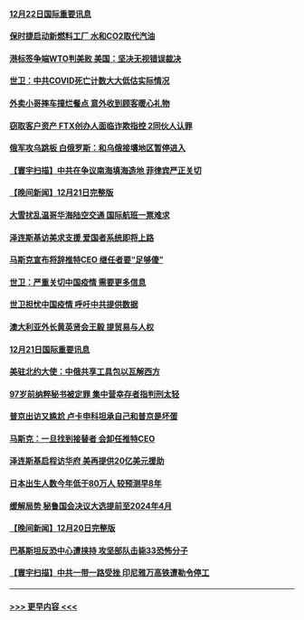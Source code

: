 #### [12月22日国际重要讯息](../pages/prog202/a103604276.md?t=12222143) 
#### [保时捷启动新燃料工厂 水和CO2取代汽油](../pages/prog202/a103604248.md?t=12222143) 
#### [港标签争端WTO判美败 美国：坚决无视错误裁决](../pages/prog202/a103604240.md?t=12222143) 
#### [世卫：中共COVID死亡计数大大低估实际情况](../pages/prog202/a103604252.md?t=12222143) 
#### [外卖小哥摔车撞烂餐点 意外收到顾客暖心礼物](../pages/prog202/a103604163.md?t=12222143) 
#### [窃取客户资产 FTX创办人面临诈欺指控 2同伙人认罪](../pages/prog202/a103604171.md?t=12222143) 
#### [俄军攻乌跳板 白俄罗斯：和乌俄接壤地区暂停进入](../pages/prog202/a103603980.md?t=12222143) 
#### [【寰宇扫描】中共在争议南海填海造地 菲律宾严正关切](../pages/prog202/a103603987.md?t=12222143) 
#### [【晚间新闻】12月21日完整版](../pages/prog202/a103604003.md?t=12222143) 
#### [大雪扰乱温哥华海陆空交通 国际航班一票难求](../pages/prog202/a103603954.md?t=12222143) 
#### [泽连斯基访美求支援 爱国者系统即将上路](../pages/prog202/a103603859.md?t=12222143) 
#### [马斯克宣布将辞推特CEO 继任者要“足够傻”](../pages/prog202/a103603861.md?t=12222143) 
#### [世卫：严重关切中国疫情 需要更多信息](../pages/prog202/a103603854.md?t=12222143) 
#### [世卫担忧中国疫情 呼吁中共提供数据](../pages/prog202/a103603800.md?t=12222143) 
#### [澳大利亚外长黄英贤会王毅 提贸易与人权](../pages/prog202/a103603659.md?t=12222143) 
#### [12月21日国际重要讯息](../pages/prog202/a103603452.md?t=12222143) 
#### [美驻北约大使：中俄共享工具包以瓦解西方](../pages/prog202/a103603428.md?t=12222143) 
#### [97岁前纳粹秘书被定罪 集中营幸存者指判刑太轻](../pages/prog202/a103603433.md?t=12222143) 
#### [普京出访又尴尬 卢卡申科坦承自己和普京是坏蛋](../pages/prog202/a103603437.md?t=12222143) 
#### [马斯克：一旦找到接替者 会卸任推特CEO](../pages/prog202/a103603397.md?t=12222143) 
#### [泽连斯基启程访华府 美再提供20亿美元援助](../pages/prog202/a103603352.md?t=12222143) 
#### [日本出生人数今年低于80万人 较预测早8年](../pages/prog202/a103603349.md?t=12222143) 
#### [缓解局势 秘鲁国会决议大选提前至2024年4月](../pages/prog202/a103603342.md?t=12222143) 
#### [【晚间新闻】12月20日完整版](../pages/prog202/a103603201.md?t=12222143) 
#### [巴基斯坦反恐中心遭挟持 攻坚部队击毙33恐怖分子](../pages/prog202/a103603277.md?t=12222143) 
#### [【寰宇扫描】中共一带一路受挫 印尼雅万高铁遭勒令停工](../pages/prog202/a103603230.md?t=12222143) 

----
#### [ >>> 更早内容 <<< ](../indexes/prog202-earlier.md)

